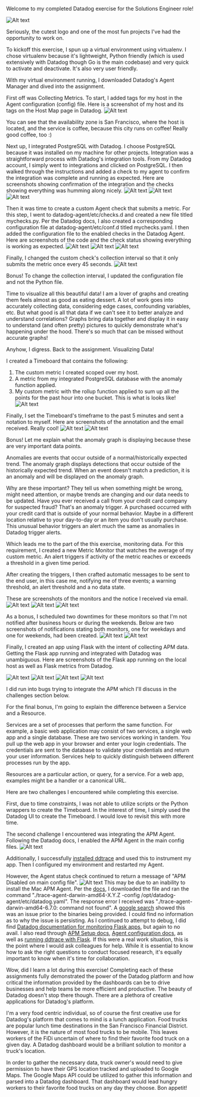 Welcome to my completed Datadog exercise for the Solutions Engineer role!

![Alt text](Screenshots/datadog.png "Datadog Logo")


Seriously, the cutest logo and one of the most fun projects I've had the opportunity to work on.

To kickoff this exercise, I spun up a virtual environment using virtualenv. I chose virtualenv because it's lightweight, Python friendly (which is used extensively with Datadog though Go is the main codebase) and very quick to activate and deactivate. It's also very user friendly.

With my virtual environment running, I downloaded Datadog's Agent Manager and dived into the assignment.

First off was Collecting Metrics. To start, I added tags for my host in the Agent configuration (config) file. Here is a screenshot of my host and its tags on the Host Map page in Datadog.
![Alt text](Screenshots/host_with_tags_on_Host_Map.png "host with tags on Host Map")

You can see that the availability zone is San Francisco, where the host is located, and the service is coffee, because this city runs on coffee! Really good coffee, too :)

Next up, I integrated PostgreSQL with Datadog. I choose PostgreSQL because it was installed on my machine for other projects. Integration was a straightforward process with Datadog's integration tools. From my Datadog account, I simply went to integrations and clicked on PostgreSQL. I then walked through the instructions and added a check to my agent to confirm the integration was complete and running as expected. Here are screenshots showing confirmation of the integration and the checks showing everything was humming along nicely.
![Alt text](Screenshots/PostgreSQL_installed.png "PostgreSQL Installed")
![Alt text](Screenshots/status_check_ok_after_PostgreSQL_integration.png "Status Check OK")
![Alt text](Screenshots/check_ok_after_PostgreSQL_integration.png "Check OK after PostgreSQL installation")

Then it was time to create a custom Agent check that submits a metric. For this step, I went to datadog-agent/etc/checks.d and created a new file titled mychecks.py. Per the Datadog docs, I also created a corresponding configuration file at datadog-agent/etc/conf.d titled mychecks.yaml. I then added the configuration file to the enabled checks in the Datadog Agent. Here are screenshots of the code and the check status showing everything is working as expected.
![Alt text](Screenshots/custom_metric_code.png "Code for Custom Metric")
![Alt text](Screenshots/status_check_ok_for_custom_metric.png "Status Check OK for Custom Metric")
![Alt text](Screenshots/custom_metric_check_ok.png "Check OK for Custom Metric")

Finally, I changed the custom check's collection interval so that it only submits the metric once every 45 seconds.
![Alt text](Screenshots/yaml_code_for_custom_metric.png "yaml code for Custom Metric")

Bonus! To change the collection interval, I updated the configuration file and not the Python file.

Time to visualize all this beautiful data! I am a lover of graphs and creating them feels almost as good as eating dessert. A lot of work goes into accurately collecting data, considering edge cases, confounding variables, etc. But what good is all that data if we can't see it to better analyze and understand correlations? Graphs bring data together and display it in easy to understand (and often pretty) pictures to quickly demonstrate what's happening under the hood. There's so much that can be missed without accurate graphs!

Anyhow, I digress. Back to the assignment. Visualizing Data!

I created a Timeboard that contains the following:

1) The custom metric I created scoped over my host.
2) A metric from my integrated PostgreSQL database with the anomaly function applied.
3) My custom metric with the rollup function applied to sum up all the points for the past hour into one bucket.
This is what is looks like!
![Alt text](Screenshots/timeboard.png "Timeboard")

Finally, I set the Timeboard's timeframe to the past 5 minutes and sent a notation to myself. Here are screenshots of the annotation and the email received. Really cool!
![Alt text](Screenshots/annotated_five_mins.png "Annotated 5 minutes")
![Alt text](Screenshots/annotation_received.png "Annotation Email")

Bonus! Let me explain what the anomaly graph is displaying because these are very important data points.

Anomalies are events that occur outside of a normal/historically expected trend. The anomaly graph displays detections that occur outside of the historically expected trend. When an event doesn't match a prediction, it is an anomaly and will be displayed on the anomaly graph.

Why are these important? They tell us when something might be wrong, might need attention, or maybe trends are changing and our data needs to be updated. Have you ever received a call from your credit card company for suspected fraud? That's an anomaly trigger. A purchased occurred with your credit card that is outside of your normal behavior. Maybe in a different location relative to your day-to-day or an item you don't usually purchase. This unusual behavior triggers an alert much the same as anomalies in Datadog trigger alerts.

Which leads me to the part of the this exercise, monitoring data. For this requirement, I created a new Metric Monitor that watches the average of my custom metric. An alert triggers if activity of the metric reaches or exceeds a threshold in a given time period.

After creating the triggers, I then crafted automatic messages to be sent to the end user, in this case me, notifying me of three events; a warning threshold, an alert threshold and a no data state.

These are screenshots of the monitors and the notice I received via email.
![Alt text](Screenshots/Monitor_notice.png "Monitor Notice")
![Alt text](Screenshots/metric_monitor.png "Metric Monitor")
![Alt text](Screenshots/metric_monitor2.png "Metric Monitor2")

As a bonus, I scheduled two downtimes for these monitors so that I'm not notified after business hours or during the weekends. Below are two screenshots of notifications stating both monitors, one for weekdays and one for weekends, had been created.
![Alt text](Screenshots/M-F_downtime.png "Weekly Downtime")
![Alt text](Screenshots/Weekend_downtime.png "Weekend Downtime")

Finally, I created an app using Flask with the intent of collecting APM data. Getting the Flask app running and integrated with Datadog was unambiguous. Here are screenshots of the Flask app running on the local host as well as Flask metrics from Datadog.

![Alt text](Screenshots/entry_point.png "Entry Point")
![Alt text](Screenshots/getting_APM_started.png "Getting APM started")
![Alt text](Screenshots/posting_traces.png "Posting traces")
![Alt text](Screenshots/flask_metric.png "Flask Metric")

I did run into bugs trying to integrate the APM which I'll discuss in the challenges section below.

For the final bonus, I'm going to explain the difference between a Service and a Resource.

Services are a set of processes that perform the same function. For example, a basic web application may consist of two services, a single web app and a single database. These are two services working in tandem. You pull up the web app in your browser and enter your login credentials. The credentials are sent to the database to validate your credentials and return your user information. Services help to quickly distinguish between different processes run by the app.

Resources are a particular action, or query, for a service. For a web app, examples might be a handler or a canonical URL.

Here are two challenges I encountered while completing this exercise.

First, due to time constraints, I was not able to utilize scripts or the Python wrappers to create the Timeboard. In the interest of time, I simply used the Datadog UI to create the Timeboard. I would love to revisit this with more time.

The second challenge I encountered was integrating the APM Agent. Following the Datadog docs, I enabled the APM Agent in the main config files.
![Alt text](Screenshots/apm_config.png "APM Config")

Additionally, I successfully [installed ddtrace](https://docs.datadoghq.com/tracing/setup/python/) and used this to instrument my app. Then I configured my environment and restarted my Agent.

However, the Agent status check continued to return a message of "APM Disabled on main config file".
![Alt text](Screenshots/APM_disabled.png "APM Disabled")
This may be due to an inability to install the Mac APM Agent. Per the [docs](https://github.com/DataDog/datadog-trace-agent), I downloaded the file and ran the command "./trace-agent-darwin-amd64-X.Y.Z -config /opt/datadog-agent/etc/datadog.yaml". The response error I received was "./trace-agent-darwin-amd64-6.7.0: command not found". A [google search](https://github.com/DataDog/datadog-trace-agent/issues/397) showed this was an issue prior to the binaries being provided. I could find no information as to why the issue is persisting. As I continued to attempt to debug, I did find [Datadog documentation for monitoring Flask apps](https://www.datadoghq.com/blog/monitoring-flask-apps-with-datadog/), but again to no avail. I also read through [APM Setup docs](https://docs.datadoghq.com/tracing/setup/?tab=agent630#primary-tags), [Agent configuration docs](https://docs.datadoghq.com/agent/faq/agent-configuration-files/?tab=agentv6#agent-main-configuration-file), as well as [running ddtrace with Flask](http://pypi.datadoghq.com/trace/docs/web_integrations.html#flask). If this were a real work situation, this is the point where I would ask colleagues for help. While it is essential to know how to ask the right questions to conduct focused research, it's equally important to know when it's time for collaboration.

Wow, did I learn a lot during this exercise! Completing each of these assignments fully demonstrated the power of the Datadog platform and how critical the information provided by the dashboards can be to drive businesses and help teams be more efficient and productive. The beauty of Datadog doesn't stop there though. There are a plethora of creative applications for Datadog's platform.   

I'm a very food centric individual, so of course the first creative use for Datadog's platform that comes to mind is a lunch application. Food trucks are popular lunch time destinations in the San Francisco Financial District. However, it is the nature of most food trucks to be mobile. This leaves workers of the FiDi uncertain of where to find their favorite food truck on a given day. A Datadog dashboard would be a brilliant solution to monitor a truck's location.

In order to gather the necessary data, truck owner's would need to give permission to have their GPS location tracked and uploaded to Google Maps. The Google Maps API could be utilized to gather this information and parsed into a Datadog dashboard. That dashboard would lead hungry workers to their favorite food trucks on any day they choose. Bon appetit!
